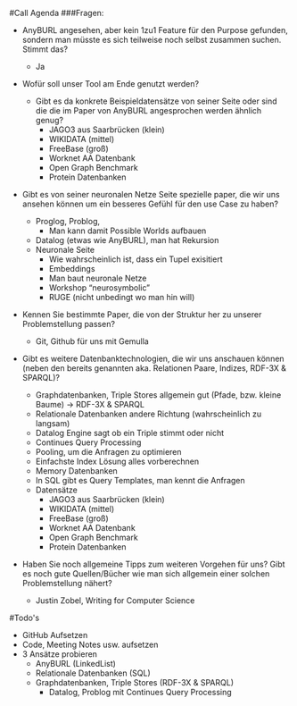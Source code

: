 #Call Agenda
###Fragen:

- AnyBURL angesehen, aber kein 1zu1 Feature für den Purpose gefunden, sondern man müsste es sich teilweise noch selbst zusammen suchen. Stimmt das?
	- Ja
- Wofür soll unser Tool am Ende genutzt werden?
    - Gibt es da konkrete Beispieldatensätze von seiner Seite oder sind die die im Paper von AnyBURL angesprochen werden ähnlich genug?
    	- JAGO3 aus Saarbrücken (klein)
		- WIKIDATA (mittel)
		- FreeBase (groß)
		- Worknet AA Datenbank
		- Open Graph Benchmark
		- Protein Datenbanken
- Gibt es von seiner neuronalen Netze Seite spezielle paper, die wir uns ansehen können um ein besseres Gefühl für den use Case zu haben?
    - Proglog, Problog,
        - Man kann damit Possible Worlds aufbauen
    - Datalog (etwas wie AnyBURL), man hat Rekursion
    - Neuronale Seite
        - Wie wahrscheinlich ist, dass ein Tupel exisitiert
        - Embeddings
        - Man baut neuronale Netze
        - Workshop “neurosymbolic”
        - RUGE (nicht unbedingt wo man hin will)
- Kennen Sie bestimmte Paper, die von der Struktur her zu unserer Problemstellung passen?
    - Git, Github für uns mit Gemulla
- Gibt es weitere Datenbanktechnologien, die wir uns anschauen können (neben den bereits genannten aka. Relationen Paare, Indizes, RDF-3X & SPARQL)?
	- Graphdatenbanken, Triple Stores allgemein gut (Pfade, bzw. kleine Baume) → RDF-3X & SPARQL
	- Relationale Datenbanken andere Richtung (wahrscheinlich zu langsam)
	- Datalog Engine sagt ob ein Triple stimmt oder nicht
	- Continues Query Processing
	- Pooling, um die Anfragen zu optimieren
	- Einfachste Index Lösung alles vorberechnen
	- Memory Datenbanken
	- In SQL gibt es Query Templates, man kennt die Anfragen
	- Datensätze
    	- JAGO3 aus Saarbrücken (klein)
    	- WIKIDATA (mittel)
    	- FreeBase (groß)
    	- Worknet AA Datenbank
    	- Open Graph Benchmark
    	- Protein Datenbanken

- Haben Sie noch allgemeine Tipps zum weiteren Vorgehen für uns? Gibt es noch gute Quellen/Bücher wie man sich allgemein einer solchen Problemstellung nähert?
	- Justin Zobel, Writing for Computer Science

#Todo's
- GitHub Aufsetzen
- Code, Meeting Notes usw. aufsetzen
- 3 Ansätze probieren
    - AnyBURL (LinkedList)
    - Relationale Datenbanken (SQL)
    - Graphdatenbanken, Triple Stores (RDF-3X & SPARQL)
        - Datalog, Problog mit Continues Query Processing